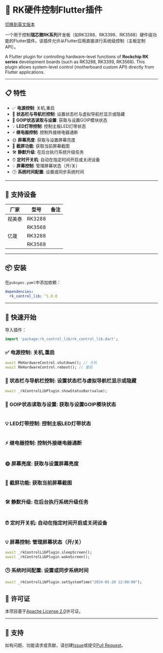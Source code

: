 # 🔌 RK硬件控制Flutter插件

[切换到英文版本](./README.en.md)

一个用于控制**瑞芯微RK系列**开发板（如RK3288、RK3399、RK3568）硬件级功能的Flutter插件。该插件允许从Flutter应用直接进行系统级控制（主板定制API）。

A Flutter plugin for controlling hardware-level functions of **Rockchip RK series** development boards (such as RK3288, RK3399, RK3568). This plugin allows system-level control (motherboard custom API) directly from Flutter applications.


---

## 📋 特性

- ✅ **电源控制**: 关机,重启
- 🧭 **状态栏与导航栏控制**: 设置状态栏与虚拟导航栏显示或隐藏
- 📡 **GOIP状态读取与设置**: 获取与设置GOIP模块状态
- 💡 **LED灯带控制**: 控制主板LED灯带状态
- ⚡ **继电器控制**: 控制外接继电器通断
- 🌞 **屏幕亮度**: 获取与设置屏幕亮度
- 📸 **截屏功能**: 获取当前屏幕截图
- 🛠️ **静默升级**: 在后台执行系统升级任务
- ⏰ **定时开关机**: 自动在指定时间开启或关闭设备
- 💡 **屏幕控制**: 管理屏幕状态（开/关）
- 🕒 **系统时间配置**: 设置或同步系统时间

---


## 🧩 支持设备

| 厂家   | 型号     | 备注           |
|--------|----------|----------------|
| 视美泰 | RK3288  |    |
|        | RK3568  |                |
| 亿晟   | RK3288  |                |
|        | RK3568  |                |

---

## 📦 安装

在`pubspec.yaml`中添加依赖：

```yaml
dependencies:
  rk_control_lib: ^1.0.0
```

---

## 🚀 快速开始

导入插件：

```dart
import 'package:rk_control_lib/rk_control_lib.dart';
```

### ✅ **电源控制**: 关机,重启

```dart
await RkHardwareControl.shutdown(); // 关机
await RkHardwareControl.reboot(); // 重启
```

### 🧭 **状态栏与导航栏控制**: 设置状态栏与虚拟导航栏显示或隐藏

```dart
await _rkControlLibPlugin.showStatusBar(value);
```

### 📡 **GOIP状态读取与设置**: 获取与设置GOIP模块状态

```dart

```

### 💡 **LED灯带控制**: 控制主板LED灯带状态

```dart

```

### ⚡ **继电器控制**: 控制外接继电器通断

```dart

```

### 🌞 **屏幕亮度**: 获取与设置屏幕亮度

```dart

```

### 📸 **截屏功能**: 获取当前屏幕截图

```dart

```

### 🛠️ **静默升级**: 在后台执行系统升级任务

```dart

```

### ⏰ **定时开关机**: 自动在指定时间开启或关闭设备

```dart

```

### 💡 **屏幕控制**: 管理屏幕状态（开/关）

```dart
await _rkControlLibPlugin.sleepScreen();
await _rkControlLibPlugin.wakeScreen();
```

### 🕒 **系统时间配置**: 设置或同步系统时间

```dart
await _rkControlLibPlugin.setSystemTime("2024-05-20 12:00:00");
```


## 📄 许可证

本项目基于[Apache License 2.0](./LICENSE)许可证。

---

## 🙋 支持

如有问题、功能请求或贡献，请创建[Issue](https://github.com/SHINING-TECH/flutter_rk_control_lib/issues)或提交[Pull Request](https://github.com/SHINING-TECH/flutter_rk_control_lib/pulls)。
